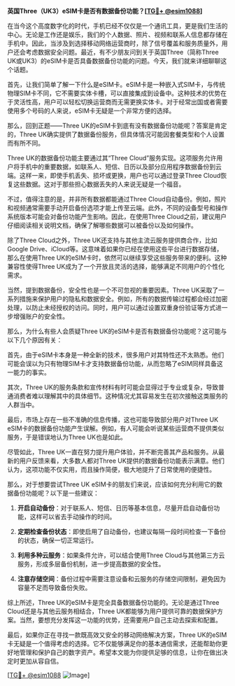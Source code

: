 **英国Three（UK3）eSIM卡是否有数据备份功能？[[TG💪+ @esim1088](https://t.me/s/esim1088)]**

在当今这个高度数字化的时代，手机已经不仅仅是一个通讯工具，更是我们生活的中心。无论是工作还是娱乐，我们的个人数据、照片、视频和联系人信息都存储在手机中。因此，当涉及到选择移动网络运营商时，除了信号覆盖和服务质量外，用户还会考虑数据安全问题。最近，有不少朋友问到关于英国Three（简称Three UK或UK3）的eSIM卡是否具备数据备份功能的问题。今天，我们就来详细聊聊这个话题。

首先，让我们简单了解一下什么是eSIM卡。eSIM卡是一种嵌入式SIM卡，与传统物理SIM卡不同，它不需要实体卡槽，可以直接集成到设备中。这种技术的优势在于灵活性高，用户可以轻松切换运营商而无需更换实体卡。对于经常出国或者需要使用多个号码的人来说，eSIM卡无疑是一个非常方便的选择。

那么，回到正题——Three UK的eSIM卡到底有没有数据备份功能呢？答案是肯定的，Three UK确实提供了数据备份服务，但具体情况可能因套餐类型和个人设置而有所不同。

Three UK的数据备份功能主要通过其“Three Cloud”服务实现。这项服务允许用户将手机中的重要数据，如联系人、短信、日历以及部分应用程序数据备份到云端。这样一来，即使手机丢失、损坏或更换，用户也可以通过登录Three Cloud恢复这些数据。这对于那些担心数据丢失的人来说无疑是一个福音。

不过，值得注意的是，并非所有数据都能通过Three Cloud自动备份。例如，照片和视频通常需要手动开启备份选项才能上传至云端。此外，不同的设备型号和操作系统版本可能会对备份功能产生影响。因此，在使用Three Cloud之前，建议用户仔细阅读相关说明文档，确保了解哪些数据可以被备份以及如何操作。

除了Three Cloud之外，Three UK还支持与其他主流云服务提供商合作，比如Google Drive、iCloud等。这意味着如果你已经在使用这些平台进行数据存储，那么在使用Three UK的eSIM卡时，依然可以继续享受这些服务带来的便利。这种兼容性使得Three UK成为了一个开放且灵活的选择，能够满足不同用户的个性化需求。

当然，提到数据备份，安全性也是一个不可忽视的重要因素。Three UK采取了一系列措施来保护用户的隐私和数据安全。例如，所有的数据传输过程都会经过加密处理，以防止未经授权的访问。同时，用户可以通过设置双重身份验证等方式进一步增强账户的安全性。

那么，为什么有些人会质疑Three UK的eSIM卡是否有数据备份功能呢？这可能与以下几个原因有关：

首先，由于eSIM卡本身是一种全新的技术，很多用户对其特性还不太熟悉。他们可能会误以为只有物理SIM卡才支持数据备份功能，从而忽略了eSIM同样具备这一能力的事实。

其次，Three UK的服务条款和宣传材料有时可能会显得过于专业或复杂，导致普通消费者难以理解其中的具体细节。这种情况尤其容易发生在初次接触这类服务的人群当中。

最后，市场上存在一些不准确的信息传播，这也可能导致部分用户对Three UK eSIM卡的数据备份功能产生误解。例如，有人可能会听说某些运营商不提供类似服务，于是错误地认为Three UK也是如此。

尽管如此，Three UK一直在努力提升用户体验，并不断完善其产品和服务。从最新的用户反馈来看，大多数人都对Three UK提供的数据备份功能表示满意。他们认为，这项功能不仅实用，而且操作简便，极大地提升了日常使用的便捷性。

那么，对于想要尝试Three UK eSIM卡的朋友们来说，应该如何充分利用它的数据备份功能呢？以下是一些建议：

1. **开启自动备份**：对于联系人、短信、日历等基本信息，尽量开启自动备份功能，这样可以省去手动操作的时间。
   
2. **定期检查备份状态**：即使启用了自动备份，也建议每隔一段时间检查一下备份的状态，确保一切正常运行。

3. **利用多种云服务**：如果条件允许，可以结合使用Three Cloud与其他第三方云服务，形成多层备份机制，进一步提高数据的安全性。

4. **注意存储空间**：备份过程中需要注意设备和云服务的存储空间限制，避免因为容量不足而导致备份失败。

综上所述，Three UK的eSIM卡是完全具备数据备份功能的。无论是通过Three Cloud还是与其他云服务相结合，Three UK都能够为用户提供可靠的数据保护方案。当然，要想充分发挥这一功能的优势，还需要用户自己主动去探索和配置。

最后，如果你正在寻找一款既高效又安全的移动网络解决方案，Three UK的eSIM卡无疑是一个值得考虑的选择。它不仅能够满足你的基本通信需求，还能帮助你更好地管理和保护自己的数字资产。希望本文能为你提供足够的信息，让你在做出决定时更加从容自信。

[[TG💪+ @esim1088](https://t.me/s/esim1088) ![Image](https://i.postimg.cc/4NQfJmqS/Snipaste-2025-05-13-00-14-12.png)]